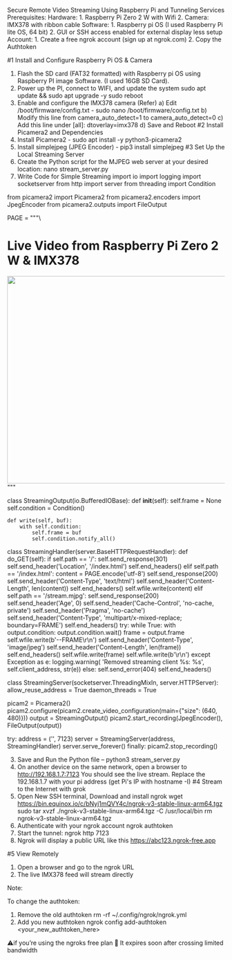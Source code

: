 Secure Remote Video Streaming Using Raspberry Pi and Tunneling Services
Prerequisites:
Hardware: 	1. Raspberry Pi Zero 2 W with Wifi
		2. Camera: IMX378 with ribbon cable
Software: 	1. Raspberry pi OS (I used Raspberry Pi lite OS, 64 bit)
		2. GUI or SSH access enabled for external display less setup
Account:	1. Create a free ngrok account (sign up at ngrok.com)
		2. Copy the Authtoken 

#1 Install and Configure Raspberry Pi OS & Camera
1.	Flash the SD card (FAT32 formatted) with Raspberry pi OS using Raspberry PI image Software. (I used 16GB SD Card).
2.	Power up the PI, connect to WIFI, and update the system
sudo apt update && sudo apt upgrade -y sudo reboot
3.	Enable and configure the IMX378 camera (Refer)
a)	Edit /boot/firmware/config.txt  - sudo nano /boot/firmware/config.txt
b)	Modify this line from camera_auto_detect=1 to camera_auto_detect=0
c)	Add this line under [all]: dtoverlay=imx378
d)	Save and Reboot
#2 Install Picamera2 and Dependencies
1.	Install Picamera2 - sudo apt install -y python3-picamera2
2.	Install simplejpeg (JPEG Encoder) - pip3 install simplejpeg
#3 Set Up the Local Streaming Server
1.	Create the Python script for the MJPEG web server at your desired location:
nano stream_server.py
2.	Write Code for Simple Streaming
import io
import logging
import socketserver
from http import server
from threading import Condition

from picamera2 import Picamera2
from picamera2.encoders import JpegEncoder
from picamera2.outputs import FileOutput

PAGE = """\
<html>
<head>
<title>Pi Zero 2 W IMX378 Live Stream</title>
</head>
<body>
<h1>Live Video from Raspberry Pi Zero 2 W & IMX378</h1>
<img src="stream.mjpg" width="640" height="480" />
</body>
</html>
"""

class StreamingOutput(io.BufferedIOBase):
    def __init__(self):
        self.frame = None
        self.condition = Condition()

    def write(self, buf):
        with self.condition:
            self.frame = buf
            self.condition.notify_all()

class StreamingHandler(server.BaseHTTPRequestHandler):
    def do_GET(self):
        if self.path == '/':
            self.send_response(301)
            self.send_header('Location', '/index.html')
            self.end_headers()
        elif self.path == '/index.html':
            content = PAGE.encode('utf-8')
            self.send_response(200)
            self.send_header('Content-Type', 'text/html')
            self.send_header('Content-Length', len(content))
            self.end_headers()
            self.wfile.write(content)
        elif self.path == '/stream.mjpg':
            self.send_response(200)
            self.send_header('Age', 0)
            self.send_header('Cache-Control', 'no-cache, private')
            self.send_header('Pragma', 'no-cache')
            self.send_header('Content-Type', 'multipart/x-mixed-replace; boundary=FRAME')
            self.end_headers()
            try:
                while True:
                    with output.condition:
                        output.condition.wait()
                        frame = output.frame
                    self.wfile.write(b'--FRAME\r\n')
                    self.send_header('Content-Type', 'image/jpeg')
                    self.send_header('Content-Length', len(frame))
                    self.end_headers()
                    self.wfile.write(frame)
                    self.wfile.write(b'\r\n')
            except Exception as e:
                logging.warning(
                    'Removed streaming client %s: %s',
                    self.client_address, str(e))
        else:
            self.send_error(404)
            self.end_headers()

class StreamingServer(socketserver.ThreadingMixIn, server.HTTPServer):
    allow_reuse_address = True
    daemon_threads = True

picam2 = Picamera2()
picam2.configure(picam2.create_video_configuration(main={"size": (640, 480)}))
output = StreamingOutput()
picam2.start_recording(JpegEncoder(), FileOutput(output))

try:
    address = ('', 7123)
    server = StreamingServer(address, StreamingHandler)
    server.serve_forever()
finally:
    picam2.stop_recording()

3.	Save and Run the Python file – python3 stream_server.py
4.	On another device on the same network, open a browser to http://192.168.1.7:7123
You should see the live stream.
Replace the 192.168.1.7 with your pi address (get Pi's IP with hostname -I)
#4 Stream to the Internet with grok
1.	Open New SSH terminal, Download and install ngrok
wget https://bin.equinox.io/c/bNyj1mQVY4c/ngrok-v3-stable-linux-arm64.tgz
sudo tar xvzf ./ngrok-v3-stable-linux-arm64.tgz -C /usr/local/bin
rm ngrok-v3-stable-linux-arm64.tgz
2.	Authenticate with your ngrok account
ngrok authtoken <your-authtoken>
3.	Start the tunnel:
ngrok http 7123
4.	Ngrok will display a public URL like this https://abc123.ngrok-free.app

#5 View Remotely
1.	Open a browser and go to the ngrok URL
2.	The live IMX378 feed will stream directly

Note:

To change the authtoken:
1.	Remove the old authtoken
rm -rf ~/.config/ngrok/ngrok.yml
2.	Add you new authtoken
ngrok config add-authtoken <your_new_authtoken_here>

⚠️if you’re using the ngroks free plan  It expires soon after crossing limited bandwidth
